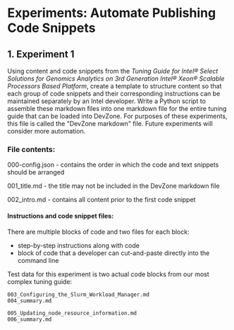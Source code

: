 # Experiments:  Automate Publishing Code Snippets

## 1. Experiment 1

Using content and code snippets from the <i>Tuning Guide for Intel® Select Solutions for Genomics Analytics on 3rd Generation Intel® Xeon® Scalable Processors Based Platform</i>, create a template to structure content so that each group of code snippets and their corresponding instructions can be maintained separately by an Intel developer.  Write a Python script to assemble these markdown files into one markdown file for the entire tuning guide that can be loaded into DevZone.  For purposes of these experiments, this file is called the "DevZone markdown" file.  Future experiments will consider more automation.

### File contents:

000-config.json - contains the order in which the code and text snippets should be arranged

001_title.md - the title may not be included in the DevZone markdown file

002_intro.md - contains all content prior to the first code snippet

#### Instructions and code snippet files:
There are multiple blocks of code and two files for each block:  
- step-by-step instructions along with code
- block of code that a developer can cut-and-paste directly into the command line

Test data for this experiment is two actual code blocks from our most complex tuning guide:
```
003_Configuring_the_Slurm_Workload_Manager.md
004_summary.md

005_Updating_node_resource_information.md
006_summary.md
```
